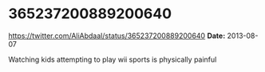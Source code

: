 # 365237200889200640
https://twitter.com/AliAbdaal/status/365237200889200640
**Date:** 2013-08-07

Watching kids attempting to play wii sports is physically painful

